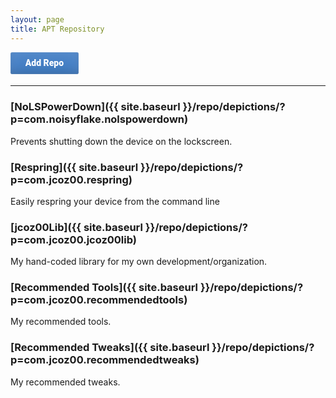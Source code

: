 ```yaml
---
layout: page
title: APT Repository
---
```


<a href="cydia://url/https://cydia.saurik.com/api/share#?source=https://jcoz00.github.io/repo/" style="display:inline-block; padding:0.7em 1.7em; margin:0 0.3em 0.3em 0; border-radius:0.2em; box-sizing: border-box; text-decoration:none; font-family:'Roboto',sans-serif; font-weight:800; color:#FFFFFF; background-color:#427DC4; box-shadow:inset 0 -0.6em 1em -0.35em rgba(0,0,0,0.17),inset 0 0.6em 2em -0.3em rgba(255,255,255,0.15),inset 0 0 0em 0.05em rgba(255,255,255,0.12); text-align:center; position:relative;">Add Repo</a>

****

### [NoLSPowerDown]({{ site.baseurl }}/repo/depictions/?p=com.noisyflake.nolspowerdown)

Prevents shutting down the device on the lockscreen.

### [Respring]({{ site.baseurl }}/repo/depictions/?p=com.jcoz00.respring)

Easily respring your device from the command line

### [jcoz00Lib]({{ site.baseurl }}/repo/depictions/?p=com.jcoz00.jcoz00lib)

My hand-coded library for my own development/organization.

### [Recommended Tools]({{ site.baseurl }}/repo/depictions/?p=com.jcoz00.recommendedtools)

My recommended tools.

### [Recommended Tweaks]({{ site.baseurl }}/repo/depictions/?p=com.jcoz00.recommendedtweaks)

My recommended tweaks.
